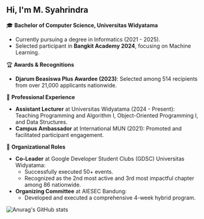 ## Hi, I'm M. Syahrindra

🎓 **Bachelor of Computer Science, Universitas Widyatama**
- Currently pursuing a degree in Informatics (2021 - 2025).
- Selected participant in **Bangkit Academy 2024**, focusing on Machine Learning.

🏆 **Awards & Recognitions**
- **Djarum Beasiswa Plus Awardee (2023)**: Selected among 514 recipients from over 21,000 applicants nationwide.

💼 **Professional Experience**
- **Assistant Lecturer** at Universitas Widyatama (2024 - Present): Teaching Programming and Algorithm I, Object-Oriented Programming I, and Data Structures.
- **Campus Ambassador** at International MUN (2021): Promoted and facilitated participant engagement.

🌟 **Organizational Roles**
- **Co-Leader** at Google Developer Student Clubs (GDSC) Universitas Widyatama:
  - Successfully executed 50+ events.
  - Recognized as the 2nd most active and 3rd most impactful chapter among 86 nationwide.
- **Organizing Committee** at AIESEC Bandung:
  - Developed and executed a comprehensive 4-week hybrid program.

<!-- GitHub stats from  **https://github.com/anuraghazra/github-readme-stats**-->
![Anurag's GitHub stats](https://github-readme-stats.vercel.app/api?username=syahrindra&show_icons=true&theme=radical&hide_rank=false)


